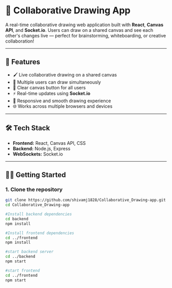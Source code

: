 # 🎨 Collaborative Drawing App

A real-time collaborative drawing web application built with **React**, **Canvas API**, and **Socket.io**. Users can draw on a shared canvas and see each other's changes live — perfect for brainstorming, whiteboarding, or creative collaboration!

---

## 🚀 Features

- 🖌️ Live collaborative drawing on a shared canvas
- 👥 Multiple users can draw simultaneously
- 🧼 Clear canvas button for all users
- ⚡ Real-time updates using **Socket.io**
- 🔄 Responsive and smooth drawing experience
- 🌐 Works across multiple browsers and devices

---

## 🛠️ Tech Stack

- **Frontend:** React, Canvas API, CSS
- **Backend:** Node.js, Express
- **WebSockets:** Socket.io


---

## 🧑‍💻 Getting Started

### 1. Clone the repository

```bash
git clone https://github.com/shivamj1828/Collaborative_Drawing-app.git
cd Collaborative_Drawing-app

#Install backend dependencies
cd backend
npm install

#Install frontend dependencies
cd ../frontend
npm install

#start backend server
cd ../backend
npm start

#start frontend
cd ../frontend
npm start





